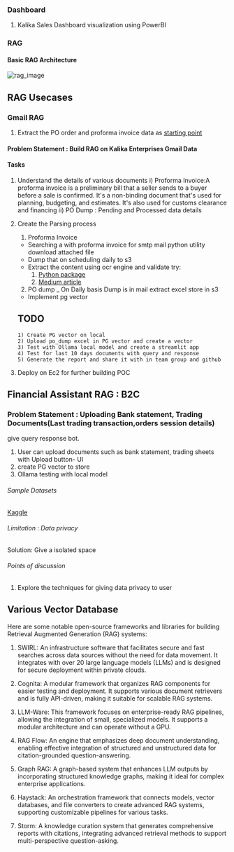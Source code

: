 ### Dashboard
1. Kalika Sales Dashboard visualization using PowerBI

### RAG

#### Basic RAG Architecture
 ![rag_image](https://www.clarifai.com/hs-fs/hubfs/rag-query-drawio%20(1)-png-2.png?width=2056&height=1334&name=rag-query-drawio%20(1)-png-2.png)

## RAG Usecases

### Gmail RAG
1. Extract the PO order and proforma invoice data as [starting point](https://medium.com/@masego_m/accessing-gmail-with-python-a-beginners-guide-812e0068a568)

#### Problem Statement : Build RAG on Kalika Enterprises Gmail Data

#### Tasks

1) Understand the details of various documents
    i) Proforma Invoice:A proforma invoice is a preliminary bill that a seller sends to a buyer before a sale is confirmed. It's a non-binding document that's used for planning, budgeting, and estimates. It's also used for customs clearance and financing
    ii) PO Dump : Pending and Processed data details
2) Create the Parsing process
    1) Proforma Invoice
    - Searching a with proforma invoice for smtp mail python utility download attached file
    - Dump that on scheduling daily to s3
    - Extract the content using ocr engine and validate
        try:
        1) [Python package](https://pypi.org/project/invoice2data/)
        2) [Medium article](https://medium.com/@cherylinpz/simplifying-invoice-processing-extracting-tables-with-python-part1-95437f404efb)

   2)  PO dump
   _ On Daily basis Dump is in mail extract excel store in s3
   - Implement pg vector

   ## TODO
       1) Create PG vector on local
       2) Upload po_dump excel in PG vector and create a vector
       3) Test with Ollama local model and create a streamlit app
       4) Test for last 10 days documents with query and response
       5) Generate the report and share it with in team group and github

  3) Deploy on Ec2 for further building POC

## Financial Assistant RAG : B2C

   ### Problem Statement : Uploading Bank statement, Trading Documents(Last trading transaction,orders session details)
   give query response bot.

   1) User can upload documents such as bank statement, trading sheets with Upload button- UI
   2) create PG vector to store
   3) Ollama testing with local model

   ###### Sample Datasets
   [Kaggle](https://www.kaggle.com/datasets/abutalhadmaniyar/bank-statements-dataset?resource=download)
   ###### Limitation : Data privacy
   Solution: Give a isolated space

   ###### Points of discussion
   1) Explore the techniques for giving data privacy to user


## Various Vector Database

Here are some notable open-source frameworks and libraries for building Retrieval Augmented Generation (RAG) systems:

1. SWIRL: An infrastructure software that facilitates secure and fast searches across data sources without the need for data movement. It integrates with over 20 large language models (LLMs) and is designed for secure deployment within private clouds.

2. Cognita: A modular framework that organizes RAG components for easier testing and deployment. It supports various document retrievers and is fully API-driven, making it suitable for scalable RAG systems.

3. LLM-Ware: This framework focuses on enterprise-ready RAG pipelines, allowing the integration of small, specialized models. It supports a modular architecture and can operate without a GPU.

4. RAG Flow: An engine that emphasizes deep document understanding, enabling effective integration of structured and unstructured data for citation-grounded question-answering.

5. Graph RAG: A graph-based system that enhances LLM outputs by incorporating structured knowledge graphs, making it ideal for complex enterprise applications.

6. Haystack: An orchestration framework that connects models, vector databases, and file converters to create advanced RAG systems, supporting customizable pipelines for various tasks.

7. Storm: A knowledge curation system that generates comprehensive reports with citations, integrating advanced retrieval methods to support multi-perspective question-asking.